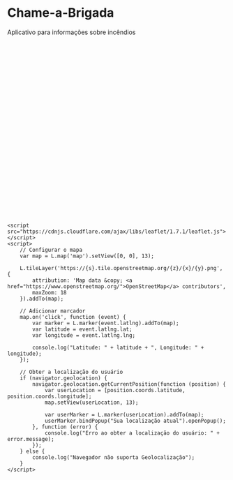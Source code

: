 # Chame-a-Brigada
Aplicativo para informações sobre incêndios 
<!DOCTYPE html>
<html>
<head>
    <title>Aplicativo de Incêndios</title>
    <meta charset="utf-8" />
    <link rel="stylesheet" href="https://cdnjs.cloudflare.com/ajax/libs/leaflet/1.7.1/leaflet.css" />
    <style>
        #map {
            height: 400px;
            width: 100%;
        }
    </style>
</head>
<body>
    <div id="map"></div>

    <script src="https://cdnjs.cloudflare.com/ajax/libs/leaflet/1.7.1/leaflet.js"></script>
    <script>
        // Configurar o mapa
        var map = L.map('map').setView([0, 0], 13);

        L.tileLayer('https://{s}.tile.openstreetmap.org/{z}/{x}/{y}.png', {
            attribution: 'Map data &copy; <a href="https://www.openstreetmap.org/">OpenStreetMap</a> contributors',
            maxZoom: 18
        }).addTo(map);

        // Adicionar marcador
        map.on('click', function (event) {
            var marker = L.marker(event.latlng).addTo(map);
            var latitude = event.latlng.lat;
            var longitude = event.latlng.lng;

            console.log("Latitude: " + latitude + ", Longitude: " + longitude);
        });

        // Obter a localização do usuário
        if (navigator.geolocation) {
            navigator.geolocation.getCurrentPosition(function (position) {
                var userLocation = [position.coords.latitude, position.coords.longitude];
                map.setView(userLocation, 13);

                var userMarker = L.marker(userLocation).addTo(map);
                userMarker.bindPopup("Sua localização atual").openPopup();
            }, function (error) {
                console.log("Erro ao obter a localização do usuário: " + error.message);
            });
        } else {
            console.log("Navegador não suporta Geolocalização");
        }
    </script>
</body>
</html>
